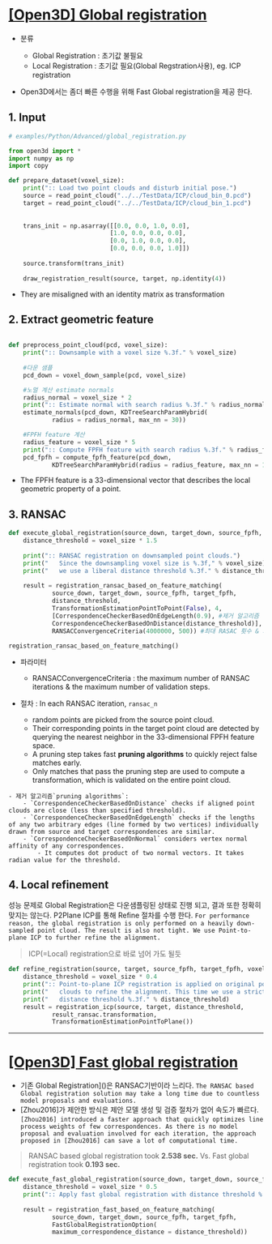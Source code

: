 # [[Open3D] Global registration](http://www.open3d.org/docs/tutorial/Advanced/global_registration.html#global-registration)

- 분류 
    - Global Registration : 초기값 불필요 
    - Local Registration : 초기값 필요(Global Regstration사용), eg. ICP registration 

- Open3D에서는 좀더 빠른 수행을 위해 Fast Global registration을 제공 한다. 

## 1. Input

```python 
# examples/Python/Advanced/global_registration.py

from open3d import *
import numpy as np
import copy

def prepare_dataset(voxel_size):
    print(":: Load two point clouds and disturb initial pose.")
    source = read_point_cloud("../../TestData/ICP/cloud_bin_0.pcd")
    target = read_point_cloud("../../TestData/ICP/cloud_bin_1.pcd")
    
    
    trans_init = np.asarray([[0.0, 0.0, 1.0, 0.0],
                            [1.0, 0.0, 0.0, 0.0],
                            [0.0, 1.0, 0.0, 0.0],
                            [0.0, 0.0, 0.0, 1.0]])
    
    source.transform(trans_init) 
    
    draw_registration_result(source, target, np.identity(4))
```

- They are misaligned with an identity matrix as transformation


## 2. Extract geometric feature

```python 

def preprocess_point_cloud(pcd, voxel_size):
    print(":: Downsample with a voxel size %.3f." % voxel_size)
    
    #다운 샘플
    pcd_down = voxel_down_sample(pcd, voxel_size)

    #노멀 계산 estimate normals
    radius_normal = voxel_size * 2
    print(":: Estimate normal with search radius %.3f." % radius_normal)
    estimate_normals(pcd_down, KDTreeSearchParamHybrid(
            radius = radius_normal, max_nn = 30))

    #FPFH feature 계산 
    radius_feature = voxel_size * 5
    print(":: Compute FPFH feature with search radius %.3f." % radius_feature)
    pcd_fpfh = compute_fpfh_feature(pcd_down,
            KDTreeSearchParamHybrid(radius = radius_feature, max_nn = 100))
```

- The FPFH feature is a 33-dimensional vector that describes the local geometric property of a point.

## 3. RANSAC

```python 
def execute_global_registration(source_down, target_down, source_fpfh, target_fpfh, voxel_size):
    distance_threshold = voxel_size * 1.5
    
    print(":: RANSAC registration on downsampled point clouds.")
    print("   Since the downsampling voxel size is %.3f," % voxel_size)
    print("   we use a liberal distance threshold %.3f." % distance_threshold)
    
    result = registration_ransac_based_on_feature_matching(
            source_down, target_down, source_fpfh, target_fpfh,
            distance_threshold,
            TransformationEstimationPointToPoint(False), 4,
            [CorrespondenceCheckerBasedOnEdgeLength(0.9), #제거 알고리즘 
            CorrespondenceCheckerBasedOnDistance(distance_threshold)], #제거 알고리즘 
            RANSACConvergenceCriteria(4000000, 500)) #최대 RASAC 횟수 & 최대 확인 횟
```

`registration_ransac_based_on_feature_matching()`
- 파라미터 
    - RANSACConvergenceCriteria : the maximum number of RANSAC iterations & the maximum number of validation steps.

- 절차 : In each RANSAC iteration, `ransac_n` 
    - random points are picked from the source point cloud. 
    - Their corresponding points in the target point cloud are detected by querying the nearest neighbor in the 33-dimensional FPFH feature space. 
    - A pruning step takes fast **pruning algorithms** to quickly reject false matches early.
    - Only matches that pass the pruning step are used to compute a transformation, which is validated on the entire point cloud. 

```
- 제거 알고리즘`pruning algorithms`:
    - `CorrespondenceCheckerBasedOnDistance` checks if aligned point clouds are close (less than specified threshold).
    - `CorrespondenceCheckerBasedOnEdgeLength` checks if the lengths of any two arbitrary edges (line formed by two vertices) individually drawn from source and target correspondences are similar.
    - `CorrespondenceCheckerBasedOnNormal` considers vertex normal affinity of any correspondences. 
        - It computes dot product of two normal vectors. It takes radian value for the threshold.
```


## 4. Local refinement

성능 문제로 Global Registration은 다운샘플링된 상태로 진행 되고, 결과 또한 정확히 맞지는 않는다. P2Plane ICP를 통해 Refine 절차를 수행 한다. `For performance reason, the global registration is only performed on a heavily down-sampled point cloud. The result is also not tight. We use Point-to-plane ICP to further refine the alignment.`

> ICP(=Local) registration으로 바로 넘어 가도 될듯 

```python 
def refine_registration(source, target, source_fpfh, target_fpfh, voxel_size):
    distance_threshold = voxel_size * 0.4
    print(":: Point-to-plane ICP registration is applied on original point")
    print("   clouds to refine the alignment. This time we use a strict")
    print("   distance threshold %.3f." % distance_threshold)
    result = registration_icp(source, target, distance_threshold,
            result_ransac.transformation,
            TransformationEstimationPointToPlane())
```



---

# [[Open3D] Fast global registration](http://www.open3d.org/docs/tutorial/Advanced/fast_global_registration.html#fast-global-registration)

- 기존 Global Registration]()은 RANSAC기반이라 느리다. `The RANSAC based Global registration solution may take a long time due to countless model proposals and evaluations. `
- [Zhou2016]가 제안한 방식은 제안 모델 생성 및 검증 절차가 없어 속도가 빠르다.  `[Zhou2016] introduced a faster approach that quickly optimizes line process weights of few correspondences. As there is no model proposal and evaluation involved for each iteration, the approach proposed in [Zhou2016] can save a lot of computational time.`


> RANSAC based global registration took **2.538 sec.** Vs. Fast global registration took **0.193 sec.**


```python 
def execute_fast_global_registration(source_down, target_down, source_fpfh, target_fpfh, voxel_size):
    distance_threshold = voxel_size * 0.5
    print(":: Apply fast global registration with distance threshold %.3f" % distance_threshold)
    
    result = registration_fast_based_on_feature_matching(
            source_down, target_down, source_fpfh, target_fpfh,
            FastGlobalRegistrationOption(
            maximum_correspondence_distance = distance_threshold))
```



